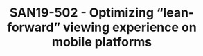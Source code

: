 ---
categories:
- san19
description: Twitch is a live-streaming platform that creates interaction between
  broadcasters and audiences through chat messages on top of live video. Such a user-generated-content
  (UGC) interactive live streaming model offers a “lean-forward” experience to the
  viewers, which many of them find more interesting than the traditional linear TV’s
  “lean-backward” experience.<br /> <br /> Although desktop browsers still account
  for the majority of Twitch’s traffic, mobile devices are emerging as very important
  client platforms, particularly in Twitch’s fastest-growing markets such as Asia
  and Latin America. On the other hand, we face a number of special challenges when
  trying to optimize the viewing experience on mobile devices. This talk will explain
  Twitch’s engineering effort on multiple aspects of the live video pipeline in order
  to achieve low latency, deploy new codec format, and handle the diversity of client
  devices.
image:
  featured: 'true'
  path: /assets/images/featured-images/san19/SAN19-502.png
session_attendee_num: '1'
session_id: SAN19-502
session_room: Sunset 3 (Session 3)
session_slot:
  end_time: '2019-09-27 08:55:00'
  start_time: '2019-09-27 08:30:00'
session_speakers:
- speaker_bio: Dr. Yueshi Shen is in charge of Twitchs core video technologies. He
    initiated and built a number of Twitch’s core video capabilities, e.g., cost-effectively
    live-video transcoding farm supporting over 100,000 concurrent channels, live
    ABR playback algorithm designed for highly interactive content, HLS-based low-latency
    (
  speaker_company: ''
  speaker_image: /assets/images/speakers/san19/yueshi-shen.jpg
  speaker_location: ''
  speaker_name: Yueshi Shen
  speaker_position: Principal Research Engineer, Twitch
  speaker_username: yshen6
session_track: Multimedia
tag: session
tags:
- Tools
- ' Linux Kernel'
- ' Training'
title: SAN19-502 - Optimizing “lean-forward” viewing experience on mobile platforms
---
